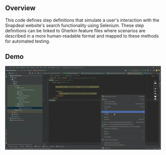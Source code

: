 ## Overview
This code defines step definitions that simulate a user's interaction with the Snapdeal website's search functionality using Selenium. These step definitions can be linked to Gherkin feature files where scenarios are described in a more human-readable format and mapped to these methods for automated testing.

## Demo
<img src=" https://github.com/TunahanBoyaci/SearchResultTest/blob/main/23.08.2023_14.08.15_REC.gif">
